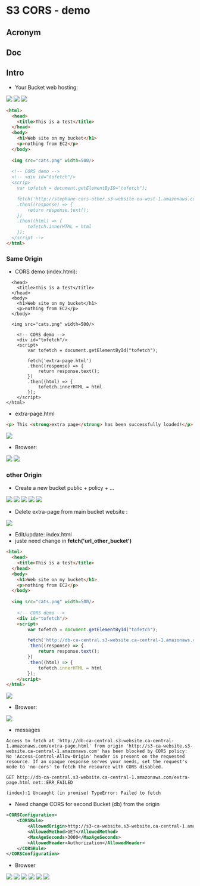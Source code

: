 # S3 CORS - demo

## Acronym

## Doc

## Intro
* Your Bucket web hosting:

[<img src="https://i.ibb.co/BNLG7Yh/image.png">](https://i.ibb.co/BNLG7Yh/image.png)
[<img src="https://i.ibb.co/H43WJg5/image.png">](https://i.ibb.co/H43WJg5/image.png)
[<img src="https://i.ibb.co/fdpDRhK/image.png">](https://i.ibb.co/fdpDRhK/image.png)
````html
<html>
  <head>
    <title>This is a test</title>
  </head>
  <body>
    <h1>Web site on my bucket</h1>
    <p>nothing from EC2</p>
  </body>
  
  <img src="cats.png" width=500/>
  
  <!-- CORS demo -->
  <!-- <div id="tofetch"/>
  <scrip>
	var tofetch = document.getElementByID="tofetch");

	fetch('http://stephane-cors-other.s3-website-eu-west-1.amazonaws.com/extra-page.html')
	.then((response) => {
		return response.text();
	})
	.then((html) => {
		tofetch.innerHTML = html
	});
  </script -->
</html>
````

### Same Origin

* CORS demo (index.html):

````html<html>
  <head>
    <title>This is a test</title>
  </head>
  <body>
    <h1>Web site on my bucket</h1>
    <p>nothing from EC2</p>
  </body>
  
  <img src="cats.png" width=500/>
  
    <!-- CORS demo -->
    <div id="tofetch"/>
    <script>
        var tofetch = document.getElementById("tofetch");

        fetch('extra-page.html')
        .then((response) => { 
            return response.text();
        })
        .then((html) => {
            tofetch.innerHTML = html     
        });
    </script>
</html>
````

* extra-page.html
````html
<p> This <strong>extra page</strong> has been successfully loaded!</p>
````

[<img src="https://i.ibb.co/FVKcC11/image.png">](https://i.ibb.co/FVKcC11/image.png)

* Browser:

[<img src="https://i.imgur.com/clKQx1u.png">](https://i.imgur.com/clKQx1u.png)
[<img src="https://i.imgur.com/uxUErXh.png">](https://i.imgur.com/uxUErXh.png)

### other Origin
* Create a new bucket public + policy + ...

[<img src="https://i.imgur.com/6LLj1pe.png">](https://i.imgur.com/6LLj1pe.png)
[<img src="https://i.imgur.com/FOjszVv.png">](https://i.imgur.com/FOjszVv.png)
[<img src="https://i.imgur.com/nQQl0S5.png">](https://i.imgur.com/nQQl0S5.png)
[<img src="https://i.imgur.com/PIHiWYw.png">](https://i.imgur.com/PIHiWYw.png)
[<img src="https://i.imgur.com/WZ8dm6N.png">](https://i.imgur.com/WZ8dm6N.png)

* Delete extra-page from main bucket website :

[<img src="https://i.imgur.com/2prMl4Z.png">](https://i.imgur.com/2prMl4Z.png)

* Edit/update: index.html 
* juste need change in **fetch('url_other_bucket')**
````html
<html>
  <head>
    <title>This is a test</title>
  </head>
  <body>
    <h1>Web site on my bucket</h1>
    <p>nothing from EC2</p>
  </body>
  
  <img src="cats.png" width=500/>
  
    <!-- CORS demo -->
    <div id="tofetch"/>
    <script>
        var tofetch = document.getElementById("tofetch");

        fetch('http://db-ca-central.s3-website.ca-central-1.amazonaws.com/extra-page.html')
        .then((response) => { 
            return response.text();
        })
        .then((html) => {
            tofetch.innerHTML = html     
        });
    </script>
</html>
````

[<img src="https://i.imgur.com/56TnAY8.png">](https://i.imgur.com/56TnAY8.png)

* Browser:

[<img src="https://i.imgur.com/RuqlHSh.png">](https://i.imgur.com/RuqlHSh.png)

* messages
````text
Access to fetch at 'http://db-ca-central.s3-website.ca-central-1.amazonaws.com/extra-page.html' from origin 'http://s3-ca-website.s3-website.ca-central-1.amazonaws.com' has been blocked by CORS policy: No 'Access-Control-Allow-Origin' header is present on the requested resource. If an opaque response serves your needs, set the request's mode to 'no-cors' to fetch the resource with CORS disabled.
````
````text
GET http://db-ca-central.s3-website.ca-central-1.amazonaws.com/extra-page.html net::ERR_FAILED
````
````text
(index):1 Uncaught (in promise) TypeError: Failed to fetch
````

* Need change CORS for second Bucket (db) from the origin

````xml
<CORSConfiguration>
	<CORSRule>
		<AllowedOrigin>http://s3-ca-website.s3-website.ca-central-1.amazonaws.com</AllowedOrigin>
		<AllowedMethod>GET</AllowedMethod>
		<MaxAgeSeconds>3000</MaxAgeSeconds>
		<AllowedHeader>Authorization</AllowedHeader>
	</CORSRule>
</CORSConfiguration>
````

* Browser

[<img src="https://i.imgur.com/KPs6aJN.png">](https://i.imgur.com/KPs6aJN.png)
[<img src="https://i.imgur.com/UDCqeFg.png">](https://i.imgur.com/UDCqeFg.png)
[<img src="https://i.imgur.com/wkML06Q.png">](https://i.imgur.com/wkML06Q.png)
[<img src="https://i.imgur.com/qN9GPgS.png">](https://i.imgur.com/qN9GPgS.png)
[<img src="https://i.imgur.com/1musTNr.png">](https://i.imgur.com/1musTNr.png)
[<img src="https://i.imgur.com/dQOy5Kz.png">](https://i.imgur.com/dQOy5Kz.png)
